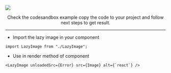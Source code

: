 ![](https://i.ibb.co/DtbLVMN/Purple-and-White-Math-Tutor-Bordered-Linked-In-Banner.png)

<p align="center">
Check the codesandbox example copy the code to your project and follow next steps to get result.
</p>

<hr/>



- Import the lazy image in your component

```
import LazyImage from "./LazyImage";
```

- Use in render method of component

```
<LazyImage unloadedSrc={Error} src={Image} alt={`react`} />
```
